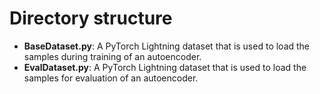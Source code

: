 # Directory structure
 - **BaseDataset.py**: A PyTorch Lightning dataset that is used to load the samples during training of an autoencoder.
 - **EvalDataset.py**: A PyTorch Lightning dataset that is used to load the samples for evaluation of an autoencoder.